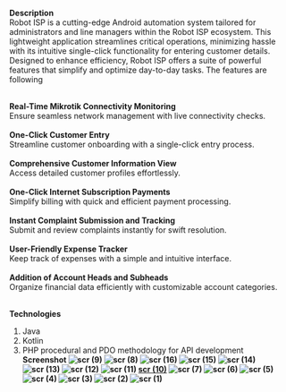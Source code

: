 <b>Description</b><br>
Robot ISP is a cutting-edge Android automation system tailored for administrators and line managers within the Robot ISP ecosystem. This lightweight application streamlines critical operations, minimizing hassle with its intuitive single-click functionality for entering customer details. Designed to enhance efficiency, Robot ISP offers a suite of powerful features that simplify and optimize day-to-day tasks. The features are following <br><br>

<b>Real-Time Mikrotik Connectivity Monitoring</b></br>
    Ensure seamless network management with live connectivity checks.
    </br></br>
<b>One-Click Customer Entry</b></br>
    Streamline customer onboarding with a single-click entry process.
</br></br>
<b>Comprehensive Customer Information View</b></br>
    Access detailed customer profiles effortlessly.
</br></br>
<b>One-Click Internet Subscription Payments</b></br>
    Simplify billing with quick and efficient payment processing.
</br></br>
<b>Instant Complaint Submission and Tracking</b></br>
    Submit and review complaints instantly for swift resolution.
</br></br>
<b>User-Friendly Expense Tracker</b></br>
    Keep track of expenses with a simple and intuitive interface.
</br></br>
<b>Addition of Account Heads and Subheads</b></br>
    Organize financial data efficiently with customizable account categories.
   <br><br>
   
<b>Technologies</b>
1. Java
2. Kotlin
3. PHP procedural and PDO methodology for API development
   </br>
<b> Screenshot <b>
![scr (9)](https://github.com/user-attachments/assets/c54d6f7d-c31a-44e0-b9d7-9ff17538c98d) ![scr (8)](https://github.com/user-attachments/assets/f0b05dcb-9383-4164-abb2-b4551a8e9e2d) ![scr (16)](https://github.com/user-attachments/assets/477de4c3-55e6-413a-b01f-3cc41c241b55) ![scr (15)](https://github.com/user-attachments/assets/537e7304-96f7-4efb-999b-53135026dfd0) ![scr (14)](https://github.com/user-attachments/assets/7dfbd4df-2ae0-4f43-924d-48ee36509170) ![scr (13)](https://github.com/user-attachments/assets/48767584-86ca-45db-b021-548a71c1aa6f) ![scr (12)](https://github.com/user-attachments/assets/e89420cd-7afc-4284-bf3f-2374ef3d7fc9) ![scr (11)](https://github.com/user-attachments/assets/7cb921ee-5bda-4724-b4bf-770e8b28828e) 
[scr (10)](https://github.com/user-attachments/assets/dcb8dd67-8019-4261-b7a6-e70f6cd07b86) ![scr (7)](https://github.com/user-attachments/assets/d0dd900c-6274-4928-910e-703c07a26daf) ![scr (6)](https://github.com/user-attachments/assets/3bb19d6f-80dc-4d36-9cc9-77dec1da0562) ![scr (5)](https://github.com/user-attachments/assets/e81b11c4-73a7-4041-9e88-da5c5fb118e8) ![scr (4)](https://github.com/user-attachments/assets/14a5903d-8972-42e2-95ae-0071a46f03ac) ![scr (3)](https://github.com/user-attachments/assets/89e73674-313f-4400-b1f9-47cd700e2fed) ![scr (2)](https://github.com/user-attachments/assets/44453638-d0a7-4556-ac0f-d759c5e0e8a8) ![scr (1)](https://github.com/user-attachments/assets/09ab9751-36f5-4230-89eb-ec5993ddc882)








